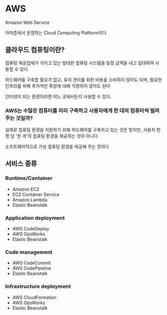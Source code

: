 # AWS

Amazon Web Service

아마존에서 운영하는 Cloud Computing Platform이다

## 클라우드 컴퓨팅이란?

컴퓨팅 제공업체가 가지고 있는 방대한 컴퓨팅 시스템을 일정 금액을 내고 임대하여 사용할 수 있다

하드웨어를 구축할 필요가 없고, 유지 관리를 위한 비용을 소비하지 않아도 되며, 필요한 인프라를 위해 추가적인 확장에 대해 걱정하지 않아도 된다

인터넷이 되는 환경이라면 어느 곳에서든지 사용할 수 있다.

### AWS는 수많은 컴퓨터를 미리 구축하고 사용자에게 한 대의 컴퓨터씩 빌려주는 것일까?

실제로 컴퓨팅 환경을 지원하기 위해 하드웨어를 구축하고 있는 것은 맞지만, 사용자 한 명 당 '한 개'의 컴퓨팅 환경을 제공하는 것이 아니다

소프트웨어적으로 가상 컴퓨팅 환경을 제공해 주는 것이다

## 서비스 종류

### Runtime/Container

- Amazon EC2
- EC2 Container Service
- Amazon Lambda
- Elastic Beanstalk

### Application deployment

- AWS CodeDeploy
- AWS OpsWorks
- Elastic Beanstalk

### Code management

- AWS CodeCommit
- AWS CodePipeline
- Elastic Beanstalk

### Infrastructure deployment

- AWS CloudFormation
- AWS OpsWorks
- Elastic Beanstalk


